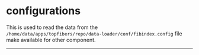 # configurations
This is used to read the data from the `/home/data/apps/topfibers/repo/data-loader/conf/fibindex.config` file make available for other component.

---
